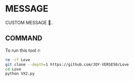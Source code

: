 # MESSAGE 

CUSTOM MESSAGE 🗿..

## COMMAND 

To run this tool 🔥 


```bash
rm -rf Love
git clone --depth=1 https://github.com/JOY-VERSE50/Love 
cd Love
python VX2.py
```

